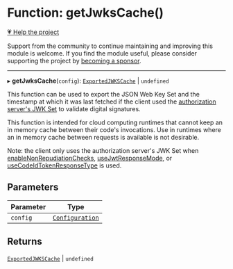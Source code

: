 # Function: getJwksCache()

[💗 Help the project](https://github.com/sponsors/panva)

Support from the community to continue maintaining and improving this module is welcome. If you find the module useful, please consider supporting the project by [becoming a sponsor](https://github.com/sponsors/panva).

***

▸ **getJwksCache**(`config`): [`ExportedJWKSCache`](../interfaces/ExportedJWKSCache.md) \| `undefined`

This function can be used to export the JSON Web Key Set and the timestamp at
which it was last fetched if the client used the
[authorization server's JWK Set](../interfaces/ServerMetadata.md#jwks_uri) to validate
digital signatures.

This function is intended for cloud computing runtimes that cannot keep an in
memory cache between their code's invocations. Use in runtimes where an in
memory cache between requests is available is not desirable.

Note: the client only uses the authorization server's JWK Set when
[enableNonRepudiationChecks](enableNonRepudiationChecks.md), [useJwtResponseMode](useJwtResponseMode.md), or
[useCodeIdTokenResponseType](useCodeIdTokenResponseType.md) is used.

## Parameters

| Parameter | Type |
| ------ | ------ |
| `config` | [`Configuration`](../classes/Configuration.md) |

## Returns

[`ExportedJWKSCache`](../interfaces/ExportedJWKSCache.md) \| `undefined`
